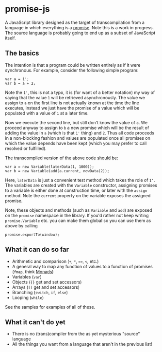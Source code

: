 promise-js
==========

A JavaScript library designed as the target of transcompilation from a language in which everything is a [promise](http://en.wikipedia.org/wiki/Promise_%28programming%29). Note this is a work in progress. The source language is probably going to end up as a subset of JavaScript itself.

The basics
--------

The intention is that a program could be written entirely as if it were synchronous. For example, consider the following simple program:

    var a = 1';
    var b = a + 2;

Note the `1'`, this is not a typo, it is (for want of a better notation) my way of saying that the value `1` will be retrieved asynchronously. The value we assign to `a` on the first line is not actually known at the time the line executes, instead we just have the promise of a value which will be populated with a value of `1` at a later time. 

Now we execute the second line, but still don't know the value of `a`. We proceed anyway to assign to `b` a new promise which will be the result of adding the value in `a` (which is that `1'` thing) and `2`. Thus all code proceeds in a non-blocking fashion and values are populated once all promises on which the value depends have been kept (which you may prefer to call resolved or fulfilled).

The transcompiled version of the above code should be:

    var a = new Variable(laterData(1, 1000));
    var b = new Variable(add(a.current, nowData(2));

Here, `laterData` is just a convenient test method which takes the role of `1'`. The variables are created with the `Variable` constructor, assigning promises to a variable is either done at construction time, or later with the `assign` method. Note the `current` property on the variable exposes the assigned promise.

Note, these objects and methods (such as `Variable` and `add`) are exposed on the `promise` namespace in the library. If you'd rather not keep writing `promise.Variable` etc. you can make them global so you can use them as above by calling

    promise.exportTo(window);

What it can do so far
-----
* Arithmetic and comparison (`+`, `*`, `==`, `<`, etc.)
* A general way to map any function of values to a function of promises (`fmap`, think [Monads](http://en.wikipedia.org/wiki/Monad_(functional_programming)))
* Variables (`var`)
* Objects (`{}` get and set accessors)
* Arrays (`[]` get and set accessors)
* Branching (`switch`, `if`, `else`)
* Looping (`while`)

See the samples for examples of all of these.

What it can't do yet
-----
* There is no (trans)compiler from the as yet mysterious "source" language
* All the things you want from a language that aren't in the previous list!
